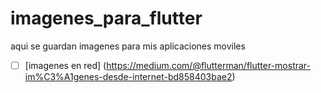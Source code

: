 # imagenes_para_flutter
aqui se guardan imagenes para mis aplicaciones moviles
- [ ] [imagenes en red] (https://medium.com/@flutterman/flutter-mostrar-im%C3%A1genes-desde-internet-bd858403bae2) 
